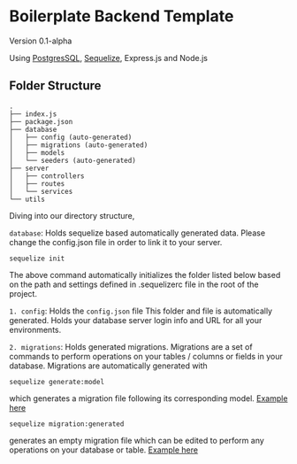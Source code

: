 # Boilerplate Backend Template
Version 0.1-alpha

Using [PostgresSQL](https://node-postgres.com/), [Sequelize](https://sequelize.org/), Express.js and Node.js




## Folder Structure

```
.
├── index.js
├── package.json
├── database
│   ├── config (auto-generated)
│   ├── migrations (auto-generated)
│   ├── models
│   └── seeders (auto-generated)
├── server
│   ├── controllers
│   ├── routes
│   └── services
└── utils

```

Diving into our directory structure,

```database```: Holds sequelize based automatically generated data. Please change the config.json file in order to link it to your server.

    sequelize init

The above command automatically initializes the folder listed below based on the path and settings defined in .sequelizerc file in the root of the project.    

```1. config```: Holds the ```config.json``` file
        This folder and file is automatically generated. Holds your database server login info and URL for all your environments.

 ```2. migrations```: Holds generated migrations. Migrations are a set of commands to perform operations on your tables / columns or fields in your database. Migrations are automatically generated with 

    sequelize generate:model

which generates a migration file following its corresponding model. [Example here](blob/master/database/migrations/20200217195542-create-todo-item.js)

    sequelize migration:generated

generates an empty migration file which can be edited to perform any operations on your database or table. [Example here](blob/master/database/migrations/20200218111842-todoitem-assoc.js)



